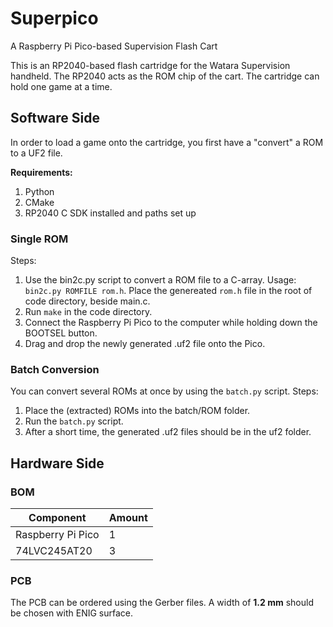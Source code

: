 # Superpico
A Raspberry Pi Pico-based Supervision Flash Cart

This is an RP2040-based flash cartridge for the Watara Supervision handheld.
The RP2040 acts as the ROM chip of the cart.
The cartridge can hold one game at a time.

## Software Side
In order to load a game onto the cartridge, you first have a "convert" a ROM to a UF2 file.

**Requirements:**
1. Python
2. CMake
3. RP2040 C SDK installed and paths set up

### Single ROM
Steps:

1. Use the bin2c.py script to convert a ROM file to a C-array. Usage: `bin2c.py ROMFILE rom.h`. Place the genereated `rom.h` file in the root of code directory, beside main.c.
2. Run `make` in the code directory.
3. Connect the Raspberry Pi Pico to the computer while holding down the BOOTSEL button.
4. Drag and drop the newly generated .uf2 file onto the Pico.

### Batch Conversion
You can convert several ROMs at once by using the `batch.py` script.
Steps:

1. Place the (extracted) ROMs into the batch/ROM folder.
2. Run the `batch.py` script.
3. After a short time, the generated .uf2 files should be in the uf2 folder.

## Hardware Side
### BOM
| Component | Amount | 
|-----------|--------|
|Raspberry Pi Pico | 1 |
|74LVC245AT20 | 3 |

### PCB
The PCB can be ordered using the Gerber files. A width of **1.2 mm** should be chosen with ENIG surface.
